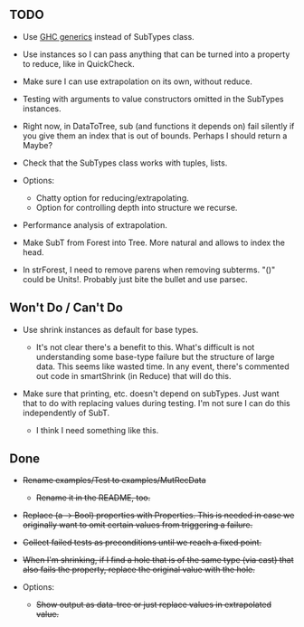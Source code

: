 TODO
-----------------------------------------------

* Use [GHC generics](http://www.haskell.org/ghc/docs/latest/html/users_guide/generic-programming.html)
  instead of SubTypes class.

* Use instances so I can pass anything that can be turned into a property to
  reduce, like in QuickCheck.

* Make sure I can use extrapolation on its own, without reduce.

* Testing with arguments to value constructors omitted in the SubTypes
  instances.

* Right now, in DataToTree, sub (and functions it depends on) fail silently if
  you give them an index that is out of bounds.  Perhaps I should return a
  Maybe?  

* Check that the SubTypes class works with tuples, lists.

* Options:
  * Chatty option for reducing/extrapolating.
  * Option for controlling depth into structure we recurse.

* Performance analysis of extrapolation.

* Make SubT from Forest into Tree.  More natural and allows to index the head.

* In strForest, I need to remove parens when removing subterms.  "()" could be
  Units!.  Probably just bite the bullet and use parsec.

Won't Do / Can't Do
-----------------------------------------------
* Use shrink instances as default for base types.

  * It's not clear there's a benefit to this.  What's difficult is not
    understanding some base-type failure but the structure of large data.  This
    seems like wasted time.  In any event, there's commented out code in
    smartShrink (in Reduce) that will do this.

* Make sure that printing, etc. doesn't depend on subTypes.  Just want that to
  do with replacing values during testing.  I'm not sure I can do this
  independently of SubT.

  * I think I need something like this.

Done
-----------------------------------------------
* ~~Rename examples/Test to examples/MutRecData~~

  * ~~Rename it in the README, too.~~

* ~~Replace (a -> Bool) properties with Properties.  This is needed in case we
  originally want to omit certain values from triggering a failure.~~

* ~~Collect failed tests as preconditions until we reach a fixed point.~~

* ~~When I'm shrinking, if I find a hole that is of the same type (via cast)
  that also fails the property, replace the original value with the hole.~~

* Options:
  * ~~Show output as data-tree or just replace values in extrapolated value.~~
